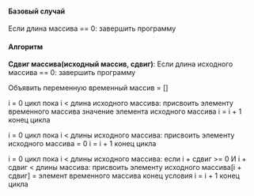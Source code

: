 #### Базовый случай
Если длина массива == 0:
 завершить программу

#### Алгоритм
**Сдвиг массива(исходный массив, сдвиг)**:
Если длина исходного массива == 0:
 завершить программу

Объявить переменную временный массив = []

i = 0
цикл пока i < длина исходного массива:
 присвоить элементу временного массива значение элемента исходного массива
 i = i + 1
конец цикла

i = 0
цикл пока i < длины исходного массива:
 присвоить элементу исходного массива = 0
 i = i + 1
конец цикла

i = 0
цикл пока i < длины исходного массива:
 если i + сдвиг >= 0 И i + сдвиг < длины массива:
  присвоить элементу исходного массива[i + сдвиг] = элемент временного массива
 конец условия
 i = i + 1
конец цикла